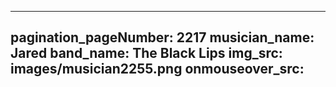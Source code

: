 ------
pagination_pageNumber: 2217
musician_name: Jared
band_name: The Black Lips
img_src: images/musician2255.png
onmouseover_src: 
------